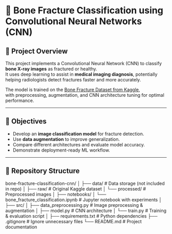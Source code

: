 # 🦴 Bone Fracture Classification using Convolutional Neural Networks (CNN)

## 📌 Project Overview
This project implements a Convolutional Neural Network (CNN) to classify **bone X-ray images** as fractured or healthy.  
It uses deep learning to assist in **medical imaging diagnosis**, potentially helping radiologists detect fractures faster and more accurately.

The model is trained on the [Bone Fracture Dataset from Kaggle](https://www.kaggle.com/code/ahmedashrafahmed/bone-fracture-classification-using-cnn/notebook),  
with preprocessing, augmentation, and CNN architecture tuning for optimal performance.

---

## 🎯 Objectives
- Develop an **image classification model** for fracture detection.
- Use **data augmentation** to improve generalization.
- Compare different architectures and evaluate model accuracy.
- Demonstrate deployment-ready ML workflow.

---

## 📂 Repository Structure
bone-fracture-classification-cnn/
│
├── data/                  # Data storage (not included in repo)
│   ├── raw/               # Original Kaggle dataset
│   └── processed/         # Preprocessed images
│
├── notebooks/
│   └── bone_fracture_classification.ipynb  # Jupyter notebook with experiments
│
├── src/
│   ├── data_preprocessing.py  # Image preprocessing & augmentation
│   ├── model.py               # CNN architecture
│   └── train.py               # Training & evaluation script
│
├── requirements.txt      # Python dependencies
├── .gitignore            # Ignore unnecessary files
└── README.md             # Project documentation
